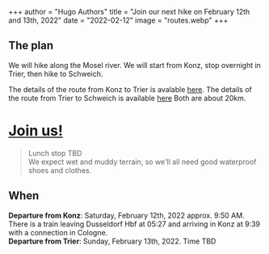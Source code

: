 +++
author = "Hugo Authors"
title = "Join our next hike on February 12th and 13th, 2022"
date = "2022-02-12"
image = "routes.webp"
+++

## The plan
We will hike along the Mosel river. We will start from Konz, stop overnight in Trier, then hike to Schweich.

The details of the route from Konz to Trier is avalable [here](https://www.visitmosel.de/tour/moselsteig-etappe-04-konz-trier).
The details of the route from Trier to Schweich is available [here](https://www.visitmosel.de/tour/moselsteig-etappe-05-trier-schweich)
Both are about 20km.

# [Join us!](/join-us/)

> Lunch stop TBD   
> We expect wet and muddy terrain, so we'll all need good waterproof shoes and clothes.
  
## When
**Departure from Konz**: Saturday, February 12th, 2022 approx. 9:50 AM. There is a train leaving Dusseldorf Hbf at 05:27 and arriving in Konz at 9:39 with a connection in Cologne.     
**Departure from Trier**: Sunday, February 13th, 2022. Time TBD  

